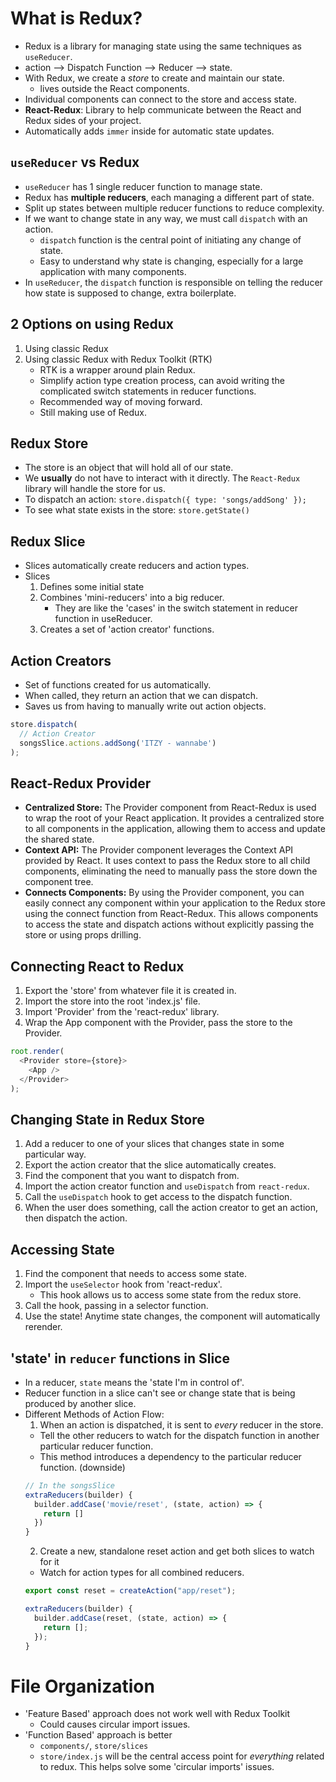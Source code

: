 # What is Redux?

- Redux is a library for managing state using the same techniques as `useReducer`.
- action --> Dispatch Function --> Reducer --> state.
- With Redux, we create a _store_ to create and maintain our state.
  - lives outside the React components.
- Individual components can connect to the store and access state.
- **React-Redux**: Library to help communicate between the React and Redux sides of your project.
- Automatically adds `immer` inside for automatic state updates.

## `useReducer` vs Redux

- `useReducer` has 1 single reducer function to manage state.
- Redux has **multiple reducers**, each managing a different part of state.
- Split up states between multiple reducer functions to reduce complexity.
- If we want to change state in any way, we must call `dispatch` with an action.
  - `dispatch` function is the central point of initiating any change of state.
  - Easy to understand why state is changing, especially for a large application with many components.
- In `useReducer`, the `dispatch` function is responsible on telling the reducer how state is supposed to change, extra boilerplate.

## 2 Options on using Redux

1. Using classic Redux
2. Using classic Redux with Redux Toolkit (RTK)
   - RTK is a wrapper around plain Redux.
   - Simplify action type creation process, can avoid writing the complicated switch statements in reducer functions.
   - Recommended way of moving forward.
   - Still making use of Redux.

## Redux Store

- The store is an object that will hold all of our state.
- We **usually** do not have to interact with it directly. The `React-Redux` library will handle the store for us.
- To dispatch an action: `store.dispatch({ type: 'songs/addSong' });`
- To see what state exists in the store: `store.getState()`

## Redux Slice

- Slices automatically create reducers and action types.
- Slices
  1. Defines some initial state
  2. Combines 'mini-reducers' into a big reducer.
     - They are like the 'cases' in the switch statement in reducer function in useReducer.
  3. Creates a set of 'action creator' functions.

## Action Creators

- Set of functions created for us automatically.
- When called, they return an action that we can dispatch.
- Saves us from having to manually write out action objects.

```js
store.dispatch(
  // Action Creator
  songsSlice.actions.addSong('ITZY - wannabe')
);
```

## React-Redux Provider

- **Centralized Store:** The Provider component from React-Redux is used to wrap the root of your React application. It provides a centralized store to all components in the application, allowing them to access and update the shared state.
- **Context API:** The Provider component leverages the Context API provided by React. It uses context to pass the Redux store to all child components, eliminating the need to manually pass the store down the component tree.
- **Connects Components:** By using the Provider component, you can easily connect any component within your application to the Redux store using the connect function from React-Redux. This allows components to access the state and dispatch actions without explicitly passing the store or using props drilling.

## Connecting React to Redux

1. Export the 'store' from whatever file it is created in.
2. Import the store into the root 'index.js' file.
3. Import 'Provider' from the 'react-redux' library.
4. Wrap the App component with the Provider, pass the store to the Provider.

```js
root.render(
  <Provider store={store}>
    <App />
  </Provider>
);
```

## Changing State in Redux Store

1. Add a reducer to one of your slices that changes state in some particular way.
2. Export the action creator that the slice automatically creates.
3. Find the component that you want to dispatch from.
4. Import the action creator function and `useDispatch` from `react-redux`.
5. Call the `useDispatch` hook to get access to the dispatch function.
6. When the user does something, call the action creator to get an action, then dispatch the action.

## Accessing State

1. Find the component that needs to access some state.
2. Import the `useSelector` hook from 'react-redux'.
   - This hook allows us to access some state from the redux store.
3. Call the hook, passing in a selector function.
4. Use the state! Anytime state changes, the component will automatically rerender.

## 'state' in `reducer` functions in Slice

- In a reducer, `state` means the 'state I'm in control of'.
- Reducer function in a slice can't see or change state that is being produced by another slice.
- Different Methods of Action Flow:
  1. When an action is dispatched, it is sent to _every_ reducer in the store.
  - Tell the other reducers to watch for the dispatch function in another particular reducer function.
  - This method introduces a dependency to the particular reducer function. (downside)
  ```js
  // In the songsSlice
  extraReducers(builder) {
    builder.addCase('movie/reset', (state, action) => {
      return []
    })
  }
  ```
  2. Create a new, standalone reset action and get both slices to watch for it
  - Watch for action types for all combined reducers.
  ```js
  export const reset = createAction("app/reset");

  extraReducers(builder) {
    builder.addCase(reset, (state, action) => {
      return [];
    });
  }
  ```

# File Organization

- 'Feature Based' approach does not work well with Redux Toolkit
  - Could causes circular import issues.
- 'Function Based' approach is better
  - `components/`, `store/slices`
  - `store/index.js` will be the central access point for *everything* related to redux. This helps solve some 'circular imports' issues.